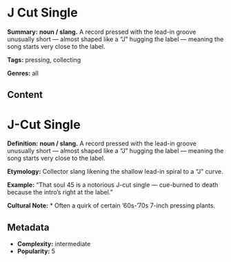 # J Cut Single

**Summary:** **noun / slang.** A record pressed with the lead-in groove unusually short — almost shaped like a “J” hugging the label — meaning the song starts very close to the label.

**Tags:** pressing, collecting

**Genres:** all

## Content

# J-Cut Single

**Definition:** **noun / slang.** A record pressed with the lead-in groove unusually short — almost shaped like a “J” hugging the label — meaning the song starts very close to the label.

**Etymology:** Collector slang likening the shallow lead-in spiral to a “J” curve.

**Example:** “That soul 45 is a notorious J-cut single — cue-burned to death because the intro’s right at the label.”

**Cultural Note:** * Often a quirk of certain ’60s-’70s 7-inch pressing plants.

## Metadata

- **Complexity:** intermediate
- **Popularity:** 5
